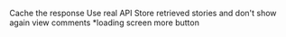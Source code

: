 Cache the response
Use real API
Store retrieved stories and don't show again
view comments
*loading screen
more button
